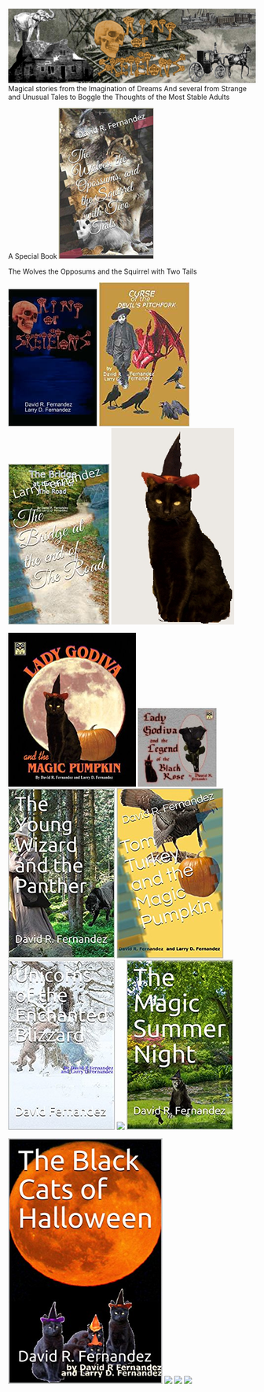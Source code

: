 

![](images/sometrainTT.png)
Magical stories from the Imagination of Dreams
And several from Strange and Unusual Tales to Boggle the Thoughts of the Most Stable Adults

A Special Book
![](images/wolves.png)

The Wolves the Opposums and the Squirrel with Two Tails

![](images/RingofSkeletons.jpg) ![](images/curse.jpg) ![](images/Bridge1.jpg) ![](images/godivawhata.jpg)

![](images/lady.jpg) ![](images/Blackrose1.jpg) ![](images/wizard.jpg) ![](images/tomturkey.jpg) 
![](images/unicorns.jpg)  ![](images/tresure.jpg) ![](images/summer.jpg)

![](images/blackcats.jpg) ![](images/Blackrose1.png) ![](images/Blackrose.png) ![](images/catmouseM.png)
